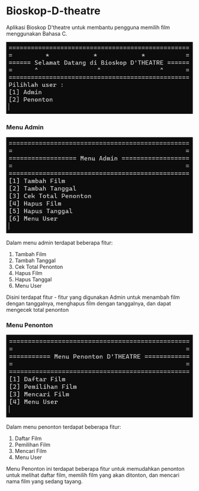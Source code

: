 # Bioskop-D-theatre
Aplikasi Bioskop D'theatre untuk membantu pengguna memilih film menggunakan Bahasa C.

![Menu User](https://github.com/Abangale/Bioskop-D-theatre/blob/main/assets/images/user.png)

### Menu Admin
![Menu Admin](https://github.com/Abangale/Bioskop-D-theatre/blob/main/assets/images/admin.png)

Dalam menu admin terdapat beberapa fitur:
1. Tambah Film
2. Tambah Tanggal
3. Cek Total Penonton
4. Hapus Film
5. Hapus Tanggal
6. Menu User

Disini terdapat fitur - fitur yang digunakan Admin untuk menambah film dengan tanggalnya, menghapus film dengan tanggalnya, dan dapat mengecek total penonton

### Menu Penonton
![Menu User](https://github.com/Abangale/Bioskop-D-theatre/blob/main/assets/images/penonton.png)

Dalam menu penonton terdapat beberapa fitur:
1. Daftar Film
2. Pemilihan Film
3. Mencari Film
4. Menu User

Menu Penonton ini terdapat beberapa fitur untuk memudahkan penonton untuk melihat daftar film, memilih film yang akan ditonton, dan mencari nama film yang sedang tayang.
